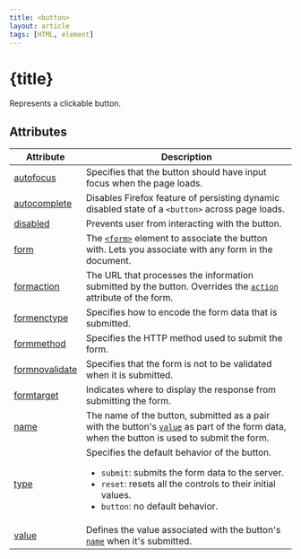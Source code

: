 ```yaml
---
title: <button>
layout: article
tags: [HTML, element]
---
```


# {title}

Represents a clickable button.

## Attributes

| Attribute                                         | Description                                                                                                                                                                                                                                              |
| ------------------------------------------------- | -------------------------------------------------------------------------------------------------------------------------------------------------------------------------------------------------------------------------------------------------------- |
| [autofocus](/html/attributes/autofocus)           | Specifies that the button should have input focus when the page loads.                                                                                                                                                                                   |
| [autocomplete](/html/attributes/autocomplete)     | Disables Firefox feature of persisting dynamic disabled state of a `<button>` across page loads.                                                                                                                                                         |
| [disabled](/html/attributes/disabled)             | Prevents user from interacting with the button.                                                                                                                                                                                                          |
| [form](/html/attributes/form)                     | The [`<form>`](/html/elements/form) element to associate the button with. Lets you associate with any form in the document.                                                                                                                              |
| [formaction](/html/attributes/formaction)         | The URL that processes the information submitted by the button. Overrides the [`action`](/html/attributes/action) attribute of the form.                                                                                                                 |
| [formenctype](/html/attributes/formenctype)       | Specifies how to encode the form data that is submitted.                                                                                                                                                                                                 |
| [formmethod](/html/attributes/formmethod)         | Specifies the HTTP method used to submit the form.                                                                                                                                                                                                       |
| [formnovalidate](/html/attributes/formnovalidate) | Specifies that the form is not to be validated when it is submitted.                                                                                                                                                                                     |
| [formtarget](/html/attributes/formtarget)         | Indicates where to display the response from submitting the form.                                                                                                                                                                                        |
| [name](/html/attributes/name)                     | The name of the button, submitted as a pair with the button's [`value`](/html/attributes/value) as part of the form data, when the button is used to submit the form.                                                                                    |
| [type](/html/attributes/type)                     | Specifies the default behavior of the button. <ul><li><code>submit</code>: submits the form data to the server.</li><li><code>reset</code>: resets all the controls to their initial values.</li><li><code>button</code>: no default behavior.</li></ul> |
| [value](/html/attributes/value)                   | Defines the value associated with the button's [`name`](/html/attributes/name) when it's submitted.                                                                                                                                                      |
